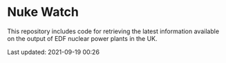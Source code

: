 # Nuke Watch

This repository includes code for retrieving the latest information available on the output of EDF nuclear power plants in the UK.

Last updated: 2021-09-19 00:26